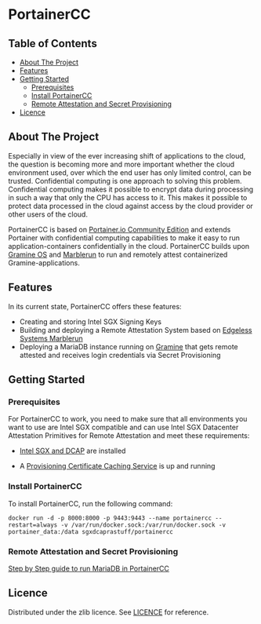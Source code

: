 # PortainerCC

## Table of Contents

- [About The Project](#about-the-project)
- [Features](#features)
- [Getting Started](#getting-started)
  - [Prerequisites](#prerequisites)
  - [Install PortainerCC](#install-portainercc)
  - [Remote Attestation and Secret Provisioning](#remote-attestation-and-secret-provisioning)
- [Licence](#licence)

## About The Project

Especially in view of the ever increasing shift of applications to the cloud, the question is becoming more and more important whether the cloud environment used, over which the end user has only limited control, can be trusted. Confidential computing is one approach to solving this problem. Confidential computing makes it possible to encrypt data during processing in such a way that only the CPU has access to it. This makes it possible to protect data processed in the cloud against access by the cloud provider or other users of the cloud.

PortainerCC is based on [Portainer.io Community Edition](https://github.com/portainer/portainer) and extends Portainer with confidential computing capabilities to make it easy to run application-containers confidentially in the cloud. PortainerCC builds upon [Gramine OS](https://github.com/gramineproject/gramine) and [Marblerun](https://github.com/edgelesssys/marblerun) to run and remotely attest containerized Gramine-applications.

## Features

In its current state, PortainerCC offers these features:

- Creating and storing Intel SGX Signing Keys
- Building and deploying a Remote Attestation System based on [Edgeless Systems Marblerun](https://github.com/edgelesssys/marblerun)
- Deploying a MariaDB instance running on [Gramine](https://github.com/gramineproject/gramine) that gets remote attested and receives login credentials via Secret Provisioning

## Getting Started

### Prerequisites

For PortainerCC to work, you need to make sure that all environments you want to use are Intel SGX compatible and can use Intel SGX Datacenter Attestation Primitives for Remote Attestation and meet these requirements:

- [Intel SGX and DCAP](https://download.01.org/intel-sgx/latest/dcap-latest/linux/docs/Intel_SGX_SW_Installation_Guide_for_Linux.pdf) are installed

- A [Provisioning Certificate Caching Service](https://docs.edgeless.systems/ego/reference/attest#set-up-the-pccs) is up and running

### Install PortainerCC

To install PortainerCC, run the following command:

```
docker run -d -p 8000:8000 -p 9443:9443 --name portainercc --restart=always -v /var/run/docker.sock:/var/run/docker.sock -v portainer_data:/data sgxdcaprastuff/portainercc
```

### Remote Attestation and Secret Provisioning

[Step by Step guide to run MariaDB in PortainerCC](https://github.com/enclaive/portainerCC/wiki/PortainerCC-MariaDB-Guide)

## Licence

Distributed under the zlib licence. See [LICENCE](./License) for reference.
